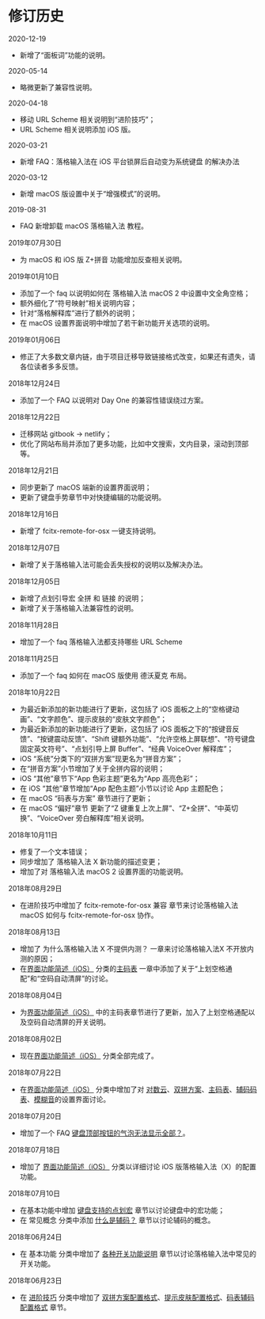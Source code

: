 # 修订历史


2020-12-19

* 新增了“面板词”功能的说明。

2020-05-14

* 略微更新了兼容性说明。

2020-04-18

* 移动 URL Scheme 相关说明到“进阶技巧”；
* URL Scheme 相关说明添加 iOS 版。

2020-03-21

* 新增 FAQ：落格输入法在 iOS 平台锁屏后自动变为系统键盘 的解决办法

2020-03-12

* 新增 macOS 版设置中关于“增强模式”的说明。

2019-08-31

* FAQ 新增卸载 macOS 落格输入法 教程。

2019年07月30日

* 为 macOS 和 iOS 版 Z+拼音 功能增加反查相关说明。

2019年01月10日

* 添加了一个 faq 以说明如何在 落格输入法 macOS 2 中设置中文全角空格；
* 额外细化了“符号映射”相关说明内容；
* 针对“落格解释库”进行了额外的说明；
* 在 macOS 设置界面说明中增加了若干新功能开关选项的说明。

2019年01月06日

* 修正了大多数文章内链，由于项目迁移导致链接格式改变，如果还有遗失，请各位读者多多反馈。

2018年12月24日

* 添加了一个 FAQ 以说明对 Day One 的兼容性错误绕过方案。

2018年12月22日

* 迁移网站 gitbook → netlify；
* 优化了网站布局并添加了更多功能，比如中文搜索，文内目录，滚动到顶部等。

2018年12月21日

* 同步更新了 macOS 端新的设置界面说明；
* 更新了键盘手势章节中对快捷编辑的功能说明。

2018年12月16日

* 新增了 fcitx-remote-for-osx 一键支持说明。

2018年12月07日

* 新增了关于落格输入法可能会丢失授权的说明以及解决办法。

2018年12月05日

* 新增了点划引导宏 全拼 和 链接 的说明；
* 新增了关于落格输入法兼容性的说明。

2018年11月28日

* 增加了一个 faq 落格输入法都支持哪些 URL Scheme

2018年11月25日

* 添加了一个 faq 如何在 macOS 版使用 德沃夏克 布局。


2018年10月22日

* 为最近新添加的新功能进行了更新，这包括了 iOS 面板之上的“空格键动画”、“文字颜色”、提示皮肤的“皮肤文字颜色”；
* 为最近新添加的新功能进行了更新，这包括了 iOS 面板之下的“按键音反馈”、“按键震动反馈”、“Shift 键额外功能”、“允许空格上屏联想”、“符号键盘固定英文符号”、“点划引导上屏 Buffer”、“经典 VoiceOver 解释库”；
* iOS “系统”分类下的“双拼方案”现更名为“拼音方案”；
* 在“拼音方案”小节增加了关于全拼内容的说明；
* iOS “其他”章节下“App 色彩主题”更名为“App 高亮色彩”；
* 在 iOS “其他”章节增加“App 配色主题”小节以讨论 App 主题配色；
* 在 macOS “码表与方案” 章节进行了更新；
* 在 macOS “偏好”章节 更新了“Z 键重复上次上屏”、“Z+全拼”、“中英切换”、“VoiceOver 旁白解释库”相关说明。

2018年10月11日

* 修复了一个文本错误；
* 同步增加了 落格输入法 X 新功能的描述变更；
* 增加了对 落格输入法 macOS 2 设置界面的功能说明。

2018年08月29日

* 在进阶技巧中增加了 fcitx-remote-for-osx 兼容 章节来讨论落格输入法 macOS 如何与 fcitx-remote-for-osx 协作。

2018年08月13日

* 增加了 为什么落格输入法 X 不提供内测？ 一章来讨论落格输入法X 不开放内测的原因；
* 在[界面功能简述（iOS）](https://docs.logcg.com/jie-mian-gong-neng-jian-shu-ios) 分类的[主码表](https://docs.logcg.com/jie-mian-gong-neng-jian-shu-ios/xi-tong/maincodetable) 一章中添加了关于“上划空格通配”和“空码自动清屏”的讨论。

2018年08月04日

* 为[界面功能简述（iOS）](https://docs.logcg.com/jie-mian-gong-neng-jian-shu-ios) 中的主码表章节进行了更新，加入了上划空格通配以及空码自动清屏的开关说明。

2018年08月02日

* 现在[界面功能简述（iOS）](https://docs.logcg.com/jie-mian-gong-neng-jian-shu-ios) 分类全部完成了。

2018年07月22日

* 在[界面功能简述（iOS）](https://docs.logcg.com/jie-mian-gong-neng-jian-shu-ios) 分类中增加了对 [对数云](https://docs.logcg.com/jie-mian-gong-neng-jian-shu-ios/lgcloud)、[双拼方案](https://docs.logcg.com/jie-mian-gong-neng-jian-shu-ios/xi-tong/sp)、[主码表](https://docs.logcg.com/jie-mian-gong-neng-jian-shu-ios/xi-tong/maincodetable)、[辅码码表](https://docs.logcg.com/jie-mian-gong-neng-jian-shu-ios/xi-tong/assist)、[模糊音](https://docs.logcg.com/jie-mian-gong-neng-jian-shu-ios/xi-tong/fuzzy)的设置界面讨论。

2018年07月20日

* 增加了一个 FAQ [键盘顶部按钮的气泡无法显示全部？](https://docs.logcg.com/chang-jian-wen-ti/popup)。

2018年07月18日

* 增加了 [界面功能简述（iOS）](https://docs.logcg.com/jie-mian-gong-neng-jian-shu-ios) 分类以详细讨论 iOS 版落格输入法（X）的配置功能。

2018年07月10日

* 在基本功能中增加 [键盘支持的点划宏](https://docs.logcg.com/ji-ben-gong-neng/jian-pan-zhi-chi-de-dian-hua-hong) 章节以讨论键盘中的宏功能；
* 在 常见概念 分类中添加 [什么是辅码？](https://docs.logcg.com/chang-jian-gai-nian/shi-mo-shi-fu-ma) 章节以讨论辅码的概念。

2018年06月24日

* 在 基本功能 分类中增加了 [各种开关功能说明](https://docs.logcg.com/ji-ben-gong-neng/ge-zhong-kai-guan-gong-neng-shuo-ming) 章节以讨论落格输入法中常见的开关功能。

2018年06月23日

* 在 [进阶技巧](https://docs.logcg.com/advanced) 分类中增加了 [双拼方案配置格式](https://docs.logcg.com/advanced/shuang-pin-fang-an-pei-zhi-ge-shi)、[提示皮肤配置格式](https://docs.logcg.com/advanced/ti-shi-pi-fu-pei-zhi-ge-shi)、[码表辅码配置格式](https://docs.logcg.com/advanced/ma-biao-fu-ma-pei-zhi-ge-shi) 章节。

